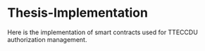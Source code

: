 # Thesis-Implementation
Here is the implementation of smart contracts used for TTECCDU authorization management.
